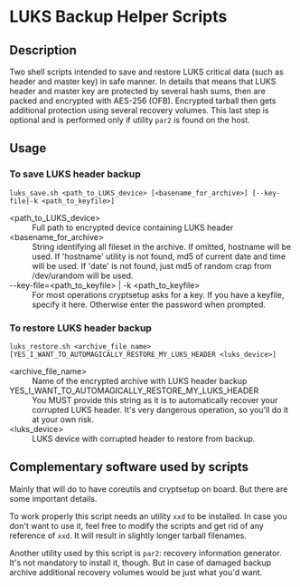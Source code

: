 # LUKS Backup Helper Scripts

## Description

Two shell scripts intended to save and restore LUKS critical data (such as header and master key) in safe manner.
In details that means that LUKS header and master key are protected by several hash sums, then are packed and
encrypted with AES-256 (OFB). Encrypted tarball then gets additional protection using several recovery volumes.
This last step is optional and is performed only if utility `par2` is found on the host.

## Usage

### To save LUKS header backup

`luks_save.sh <path_to_LUKS_device> [<basename_for_archive>] [--key-file|-k <path_to_keyfile>]`

<dl>
<dt>&lt;path_to_LUKS_device&gt;</dt>
<dd>Full path to encrypted device containing LUKS header</dd>
<dt>&lt;basename_for_archive&gt;</dt>
<dd>String identifying all fileset in the archive.  
    If omitted, hostname will be used.  
    If 'hostname' utility is not found, md5 of current  
    date and time will be used.  
    If 'date' is not found, just md5 of random crap  
    from /dev/urandom will be used.</dd>
<dt>--key-file=&lt;path_to_keyfile&gt; | -k &lt;path_to_keyfile&gt;</dt>
<dd>For most operations cryptsetup asks for a key. If you  
    have a keyfile, specify it here. Otherwise enter the  
    password when prompted.</dd>
</dl>

### To restore LUKS header backup

`luks_restore.sh <archive_file_name> [YES_I_WANT_TO_AUTOMAGICALLY_RESTORE_MY_LUKS_HEADER <luks_device>]`

<dl>
<dt>&lt;archive_file_name&gt;</dt>
<dd>Name of the encrypted archive with LUKS header backup</dd>
<dt>YES_I_WANT_TO_AUTOMAGICALLY_RESTORE_MY_LUKS_HEADER</dt>
<dd>You MUST provide this string as it is to automatically
recover your corrupted LUKS header. It's very dangerous
operation, so you'll do it at your own risk.</dd>
<dt>&lt;luks_device&gt;</dt>
<dd>LUKS device with corrupted header to restore from backup.</dd>
</dl>

## Complementary software used by scripts

Mainly that will do to have coreutils and cryptsetup on board.
But there are some important details.

To work properly this script needs an utility `xxd` to be installed.
In case you don't want to use it, feel free to modify the scripts
and get rid of any reference of `xxd`. It will result in slightly
longer tarball filenames.

Another utility used by this script is `par2`: recovery information
generator. It's not mandatory to install it, though. But in case
of damaged backup archive additional recovery volumes would be just
what you'd want.
